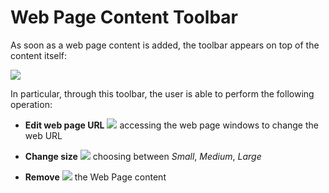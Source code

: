 # Web Page Content Toolbar

As soon as a web page content is added, the toolbar appears on top of the content itself:

<img src="../img/web-section/web-toolbar.jpg" class="ms-docimage"/>

In particular, through this toolbar, the user is able to perform the following operation:

* **Edit web page URL** <img src="../img/button/change-media2.jpg" class="ms-docbutton"/> accessing the web page windows to change the web URL

* **Change size** <img src="../img/button/change-size2.jpg" class="ms-docbutton"/> choosing between *Small*, *Medium*, *Large*

* **Remove** <img src="../img/button/remove2.jpg" class="ms-docbutton"/> the Web Page content
